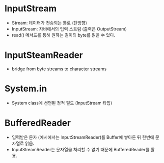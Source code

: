# InputStream
- Stream: 데이터가 전송되는 통로 (단방향)
- InputStream: 자바에서의 입력 스트림 (출력은 OutputStream)
- read() 메서드를 통해 원하는 길이의 byte를 읽을 수 있다.

# InputSteamReader
- bridge from byte streams to character streams

# System.in
- System class에 선언된 정적 필드 (InputStream 타입)

# BufferedReader
- 입력받은 문자 (예시에서는 InputStreamReader)를 Buffer에 쌓아둔 뒤 한번에 문자열로 읽음.
- InputStreamReader는 문자열을 처리할 수 없기 때문에 BufferedReader를 활용.